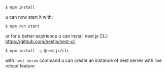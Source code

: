 ```bash
$ npm install
```
u can now start it with:
```bash
$ npm run start
```

or for a better expirience u can install nest js CLI:
https://github.com/nestjs/nest-cli
```bash
$ npm install -g @nestjs/cli
```

with `nest serve` command u can create an instance of nest server with live reload feature